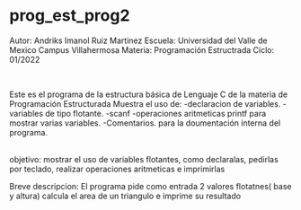 # prog_est_prog2
<p>Autor: Andriks Imanol Ruiz Martinez 
Escuela: Universidad del Valle de Mexico Campus Villahermosa
Materia: Programación Estructrada
Ciclo: 01/2022</p>
<br>
<p>Este es el programa de la estructura básica de Lenguaje C de la materia de Programación Estructurada
Muestra el uso de:
-declaracion de variables.
-variables de tipo flotante.
-scanf
-operaciones aritmeticas
printf para mostrar varias variables.
-Comentarios. para la doumentación interna del programa. </p>
<br>
objetivo: mostrar el uso de variables flotantes, como declaralas, pedirlas por teclado, realizar operaciones aritmeticas e imprimirlas
<br>
<p>Breve descripcion:
El programa pide como entrada 2 valores flotatnes( base y altura)
calcula el area de un triangulo e imprime su resultado </p>
